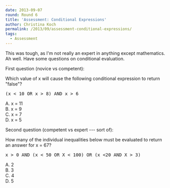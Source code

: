 ```yaml
---
date: 2013-09-07
round: Round 6
title: 'Assessment: Conditional Expressions'
author: Christina Koch
permalink: /2013/09/assessment-conditional-expressions/
tags:
  - Assessment
---
```

This was tough, as I'm not really an expert in anything except mathematics. Ah well. Have some questions on conditional evaluation. 

First question (novice vs competent):

Which value of x will cause the following conditional expression to return "false"?

<pre>(x &lt; 10 OR x > 8) AND x > 6</pre>

A. x = 11  
B. x = 9  
C. x = 7  
D. x = 5

Second question (competent vs expert --- sort of):

How many of the individual inequalities below must be evaluated to return an answer for x = 67?

<pre>x > 0 AND (x &lt; 50 OR X &lt; 100) OR (x &lt;20 AND X > 3)</pre>

A. 2  
B. 3  
C. 4  
D. 5
